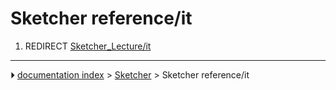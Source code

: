 # Sketcher reference/it
1.  REDIRECT [Sketcher_Lecture/it](Sketcher_Lecture/it.md)



---
⏵ [documentation index](../README.md) > [Sketcher](Sketcher_Workbench.md) > Sketcher reference/it
